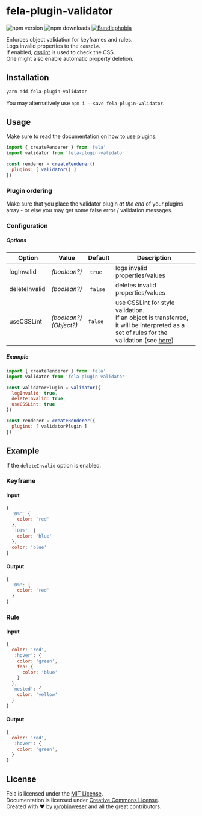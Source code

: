 # fela-plugin-validator

<img alt="npm version" src="https://badge.fury.io/js/fela-plugin-validator.svg"> <img alt="npm downloads" src="https://img.shields.io/npm/dm/fela-plugin-validator.svg"> <a href="https://bundlephobia.com/result?p=fela-plugin-validator@latest"><img alt="Bundlephobia" src="https://img.shields.io/bundlephobia/minzip/fela-plugin-validator.svg"></a>

Enforces object validation for keyframes and rules.<br>
Logs invalid properties to the `console`. <br>
If enabled, [csslint](https://github.com/CSSLint/csslint) is used to check the CSS.<br>
One might also enable automatic property deletion.

## Installation
```sh
yarn add fela-plugin-validator
```
You may alternatively use `npm i --save fela-plugin-validator`.


## Usage
Make sure to read the documentation on [how to use plugins](http://fela.js.org/docs/advanced/Plugins.html).

```javascript
import { createRenderer } from 'fela'
import validator from 'fela-plugin-validator'

const renderer = createRenderer({
  plugins: [ validator() ]
})
```

### Plugin ordering

Make sure that you place the validator plugin *at the end* of your plugins array - or else you may get some false error / validation messages.

### Configuration
##### Options
| Option | Value | Default | Description |
| --- | --- | --- | --- |
| logInvalid | *(boolean?)* | `true` | logs invalid properties/values |
| deleteInvalid | *(boolean?)* | `false` | deletes invalid properties/values |
| useCSSLint | *(boolean?)*<br>*(Object?)* | `false` | use CSSLint for style validation. <br> If an object is transferred, it will be interpreted as a set of rules for the validation (see [here](https://github.com/CSSLint/csslint/wiki/Rules)) |

##### Example
```javascript
import { createRenderer } from 'fela'
import validator from 'fela-plugin-validator'

const validatorPlugin = validator({
  logInvalid: true,
  deleteInvalid: true,
  useCSSLint: true
})

const renderer = createRenderer({
  plugins: [ validatorPlugin ]
})
```



## Example
If the `deleteInvalid` option is enabled.

### Keyframe
#### Input
```javascript
{
  '0%': {
    color: 'red'
  },
  '101%': {
    color: 'blue'
  },
  color: 'blue'
}
```

#### Output
```javascript
{
  '0%': {
    color: 'red'
  }
}
```
### Rule
#### Input
```javascript
{
  color: 'red',
  ':hover': {
    color: 'green',
    foo: {
      color: 'blue'
    }
  },
  'nested': {
    color: 'yellow'
  }
}
```

#### Output
```javascript
{
  color: 'red',
  ':hover': {
    color: 'green',
  }
}
```


## License
Fela is licensed under the [MIT License](http://opensource.org/licenses/MIT).<br>
Documentation is licensed under [Creative Commons License](http://creativecommons.org/licenses/by/4.0/).<br>
Created with ♥ by [@robinweser](http://weser.io) and all the great contributors.
